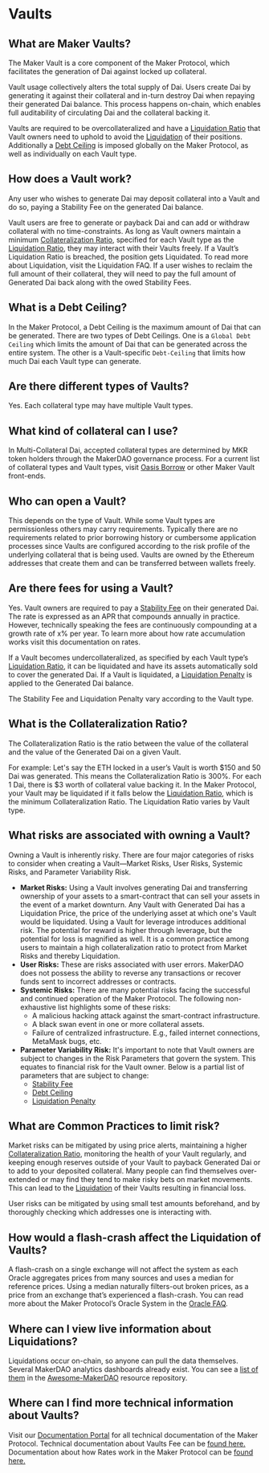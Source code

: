 # Vaults

## What are Maker Vaults?

The Maker Vault is a core component of the Maker Protocol, which facilitates the generation of Dai against locked up collateral.

Vault usage collectively alters the total supply of Dai. Users create Dai by generating it against their collateral and in-turn destroy Dai when repaying their generated Dai balance. This process happens on-chain, which enables full auditability of circulating Dai and the collateral backing it.

Vaults are required to be overcollateralized and have a [Liquidation Ratio](liquidation.md#what-is-the-liquidation-ratio) that Vault owners need to uphold to avoid the [Liquidation](liquidation.md) of their positions. Additionally a [Debt Ceiling](#what-is-a-debt-ceiling) is imposed globally on the Maker Protocol, as well as individually on each Vault type.

## How does a Vault work?

Any user who wishes to generate Dai may deposit collateral into a Vault and do so, paying a Stability Fee on the generated Dai balance.

Vault users are free to generate or payback Dai and can add or withdraw collateral with no time-constraints. As long as Vault owners maintain a minimum [Collateralization Ratio](#what-is-the-collateralization-ratio), specified for each Vault type as the [Liquidation Ratio](liquidation.md#what-is-the-liquidation-ratio), they may interact with their Vaults freely. If a Vault’s Liquidation Ratio is breached, the position gets Liquidated. To read more about Liquidation, visit the Liquidation FAQ. If a user wishes to reclaim the full amount of their collateral, they will need to pay the full amount of Generated Dai back along with the owed Stability Fees.

## What is a Debt Ceiling?

In the Maker Protocol, a Debt Ceiling is the maximum amount of Dai that can be generated. There are two types of Debt Ceilings. One is a `Global Debt Ceiling` which limits the amount of Dai that can be generated across the entire system. The other is a Vault-specific `Debt-Ceiling` that limits how much Dai each Vault type can generate.

## Are there different types of Vaults?

Yes. Each collateral type may have multiple Vault types.

## What kind of collateral can I use?

In Multi-Collateral Dai, accepted collateral types are determined by MKR token holders through the MakerDAO governance process. For a current list of collateral types and Vault types, visit [Oasis Borrow](https://oasis.app/borrow) or other Maker Vault front-ends.

## Who can open a Vault?

This depends on the type of Vault. While some Vault types are permissionless others may carry requirements. Typically there are no requirements related to prior borrowing history or cumbersome application processes since Vaults are configured according to the risk profile of the underlying collateral that is being used. Vaults are owned by the Ethereum addresses that create them and can be transferred between wallets freely.

## Are there fees for using a Vault?

Yes. Vault owners are required to pay a [Stability Fee](stability-fee.md) on their generated Dai. The rate is expressed as an APR that compounds annually in practice. However, technically speaking the fees are continuously compounding at a growth rate of x% per year. To learn more about how rate accumulation works visit this documentation on rates.

If a Vault becomes undercollateralized, as specified by each Vault type’s [Liquidation Ratio](liquidation.md#what-is-the-liquidation-ratio), it can be liquidated and have its assets automatically sold to cover the generated Dai. If a Vault is liquidated, a [Liquidation Penalty](liquidation.md#what-is-the-liquidation-penalty) is applied to the Generated Dai balance.

The Stability Fee and Liquidation Penalty vary according to the Vault type.

## What is the Collateralization Ratio?

The Collateralization Ratio is the ratio between the value of the collateral and the value of the Generated Dai on a given Vault.

For example: Let's say the ETH locked in a user’s Vault is worth $150 and 50 Dai was generated. This means the Collateralization Ratio is 300%. For each 1 Dai, there is $3 worth of collateral value backing it. In the Maker Protocol, your Vault may be liquidated if it falls below the [Liquidation Ratio](liquidation.md#what-is-the-liquidation-ratio), which is the minimum Collateralization Ratio. The Liquidation Ratio varies by Vault type.

## What risks are associated with owning a Vault?

Owning a Vault is inherently risky. There are four major categories of risks to consider when creating a Vault—Market Risks, User Risks, Systemic Risks, and Parameter Variability Risk.

- **Market Risks:** Using a Vault involves generating Dai and transferring ownership of your assets to a smart-contract that can sell your assets in the event of a market downturn. Any Vault with Generated Dai has a Liquidation Price, the price of the underlying asset at which one's Vault would be liquidated. Using a Vault for leverage introduces additional risk. The potential for reward is higher through leverage, but the potential for loss is magnified as well. It is a common practice among users to maintain a high collateralization ratio to protect from Market Risks and thereby Liquidation.
- **User Risks:** These are risks associated with user errors. MakerDAO does not possess the ability to reverse any transactions or recover funds sent to incorrect addresses or contracts.
- **Systemic Risks:** There are many potential risks facing the successful and continued operation of the Maker Protocol. The following non-exhaustive list highlights some of these risks:
    - A malicious hacking attack against the smart-contract infrastructure.
    - A black swan event in one or more collateral assets.
    - Failure of centralized infrastructure. E.g., failed internet connections, MetaMask bugs, etc.
- **Parameter Variability Risk:** It's important to note that Vault owners are subject to changes in the Risk Parameters that govern the system. This equates to financial risk for the Vault owner. Below is a partial list of parameters that are subject to change:
    - [Stability Fee](stability-fee.md)
    - [Debt Ceiling](#what-is-a-debt-ceiling)
    - [Liquidation Penalty](liquidation.md#what-is-the-liquidation-penalty)

## What are Common Practices to limit risk?

Market risks can be mitigated by using price alerts, maintaining a higher [Collateralization Ratio](#what-is-the-collateralization-ratio), monitoring the health of your Vault regularly, and keeping enough reserves outside of your Vault to payback Generated Dai or to add to your deposited collateral. Many people can find themselves over-extended or may find they tend to make risky bets on market movements. This can lead to the [Liquidation](liquidation.md) of their Vaults resulting in financial loss.

User risks can be mitigated by using small test amounts beforehand, and by thoroughly checking which addresses one is interacting with.

## How would a flash-crash affect the Liquidation of Vaults?

A flash-crash on a single exchange will not affect the system as each Oracle aggregates prices from many sources and uses a median for reference prices. Using a median naturally filters-out broken prices, as a price from an exchange that’s experienced a flash-crash. You can read more about the Maker Protocol’s Oracle System in the [Oracle FAQ](oracles.md).

## Where can I view live information about Liquidations?

Liquidations occur on-chain, so anyone can pull the data themselves. Several MakerDAO analytics dashboards already exist. You can see a [list of them](https://awesome.makerdao.com/#watch-dai) in the [Awesome-MakerDAO](https://awesome.makerdao.com) resource repository.

## Where can I find more technical information about Vaults?

Visit our [Documentation Portal](https://docs.makerdao.com/) for all technical documentation of the Maker Protocol. Technical documentation about Vaults Fee can be [found here.](https://docs.makerdao.com/smart-contract-modules/rates-module/jug-detailed-documentation) Documentation about how Rates work in the Maker Protocol can be [found here.](https://docs.makerdao.com/smart-contract-modules/rates-module)
